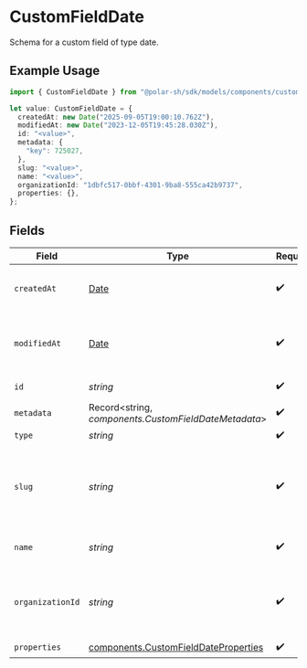 # CustomFieldDate

Schema for a custom field of type date.

## Example Usage

```typescript
import { CustomFieldDate } from "@polar-sh/sdk/models/components/customfielddate.js";

let value: CustomFieldDate = {
  createdAt: new Date("2025-09-05T19:00:10.762Z"),
  modifiedAt: new Date("2023-12-05T19:45:28.030Z"),
  id: "<value>",
  metadata: {
    "key": 725027,
  },
  slug: "<value>",
  name: "<value>",
  organizationId: "1dbfc517-0bbf-4301-9ba8-555ca42b9737",
  properties: {},
};
```

## Fields

| Field                                                                                         | Type                                                                                          | Required                                                                                      | Description                                                                                   | Example                                                                                       |
| --------------------------------------------------------------------------------------------- | --------------------------------------------------------------------------------------------- | --------------------------------------------------------------------------------------------- | --------------------------------------------------------------------------------------------- | --------------------------------------------------------------------------------------------- |
| `createdAt`                                                                                   | [Date](https://developer.mozilla.org/en-US/docs/Web/JavaScript/Reference/Global_Objects/Date) | :heavy_check_mark:                                                                            | Creation timestamp of the object.                                                             |                                                                                               |
| `modifiedAt`                                                                                  | [Date](https://developer.mozilla.org/en-US/docs/Web/JavaScript/Reference/Global_Objects/Date) | :heavy_check_mark:                                                                            | Last modification timestamp of the object.                                                    |                                                                                               |
| `id`                                                                                          | *string*                                                                                      | :heavy_check_mark:                                                                            | The ID of the object.                                                                         |                                                                                               |
| `metadata`                                                                                    | Record<string, *components.CustomFieldDateMetadata*>                                          | :heavy_check_mark:                                                                            | N/A                                                                                           |                                                                                               |
| `type`                                                                                        | *string*                                                                                      | :heavy_check_mark:                                                                            | N/A                                                                                           |                                                                                               |
| `slug`                                                                                        | *string*                                                                                      | :heavy_check_mark:                                                                            | Identifier of the custom field. It'll be used as key when storing the value.                  |                                                                                               |
| `name`                                                                                        | *string*                                                                                      | :heavy_check_mark:                                                                            | Name of the custom field.                                                                     |                                                                                               |
| `organizationId`                                                                              | *string*                                                                                      | :heavy_check_mark:                                                                            | The ID of the organization owning the custom field.                                           | 1dbfc517-0bbf-4301-9ba8-555ca42b9737                                                          |
| `properties`                                                                                  | [components.CustomFieldDateProperties](../../models/components/customfielddateproperties.md)  | :heavy_check_mark:                                                                            | N/A                                                                                           |                                                                                               |